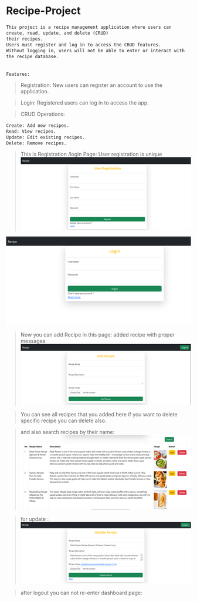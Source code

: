 # Recipe-Project

    This project is a recipe management application where users can create, read, update, and delete (CRUD) 
    their recipes. 
    Users must register and log in to access the CRUD features.
    Without logging in, users will not be able to enter or interact with the recipe database.
    
     
    Features:

>Registration: New users can register an account to use the application.

>Login: Registered users can log in to access the app.

>CRUD Operations:

    Create: Add new recipes.
    Read: View recipes.
    Update: Edit existing recipes.
    Delete: Remove recipes.

> This is Registration /login Page:
User registration is unique
![image](./gitphoto/image.png)

![image](./gitphoto/image%20copy.png)


> Now you can add Recipe in this page:
added recipe with proper messages
![image](./gitphoto/image%20copy%202.png)

> You can see all recipes that you added here if you want to delete specific recipe you can delete also.

> and also search recipes by their name:
![image](./gitphoto/image%20copy%203.png)

> for update :
![image](./gitphoto/image%20copy%204.png)

> after logout you can not re-enter dashboard page: 